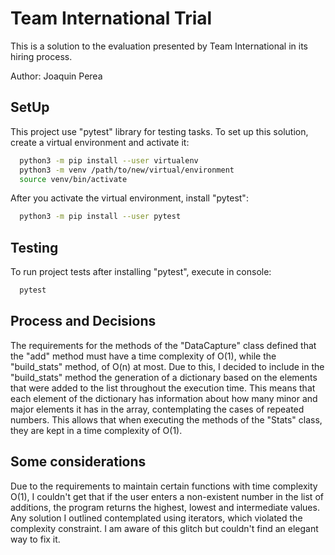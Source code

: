 # Team International Trial
This is a solution to the evaluation presented 
by Team International in its hiring process.

Author: Joaquin Perea

## SetUp
This project use "pytest" library for testing tasks.
To set up this solution, create a virtual environment and activate it:
```bash
  python3 -m pip install --user virtualenv
  python3 -m venv /path/to/new/virtual/environment
  source venv/bin/activate
```
After you activate the virtual environment, install "pytest":
```bash
  python3 -m pip install --user pytest
```

## Testing
To run project tests after installing "pytest", execute in console:
```bash
  pytest
```

## Process and Decisions
The requirements for the methods of the "DataCapture" class defined that the "add" method must have a time complexity 
of O(1), while the "build_stats" method, of O(n) at most.
Due to this, I decided to include in the "build_stats" method the generation of a dictionary based on the elements 
that were added to the list throughout the execution time. This means that each element of the dictionary has 
information about how many minor and major elements it has in the array, contemplating the cases of repeated numbers.
This allows that when executing the methods of the "Stats" class, they are kept in a time complexity of O(1).

## Some considerations
Due to the requirements to maintain certain functions with time complexity O(1), I couldn't get that if the user 
enters a non-existent number in the list of additions, the program returns the highest, lowest and intermediate values. 
Any solution I outlined contemplated using iterators, which violated the complexity constraint. I am aware of this 
glitch but couldn't find an elegant way to fix it.